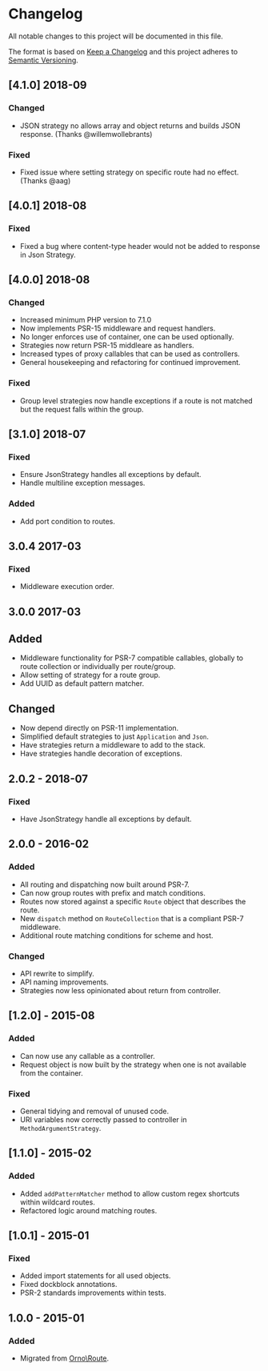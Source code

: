 # Changelog

All notable changes to this project will be documented in this file.

The format is based on [Keep a Changelog](http://keepachangelog.com/) and this project adheres to [Semantic Versioning](http://semver.org/).

## [4.1.0] 2018-09

### Changed
- JSON strategy no allows array and object returns and builds JSON response. (Thanks @willemwollebrants)

### Fixed
- Fixed issue where setting strategy on specific route had no effect. (Thanks @aag)

## [4.0.1] 2018-08

### Fixed
- Fixed a bug where content-type header would not be added to response in Json Strategy.

## [4.0.0] 2018-08

### Changed
- Increased minimum PHP version to 7.1.0
- Now implements PSR-15 middleware and request handlers.
- No longer enforces use of container, one can be used optionally.
- Strategies now return PSR-15 middleare as handlers.
- Increased types of proxy callables that can be used as controllers.
- General housekeeping and refactoring for continued improvement.

### Fixed
- Group level strategies now handle exceptions if a route is not matched but the request falls within the group.

## [3.1.0] 2018-07

### Fixed
- Ensure JsonStrategy handles all exceptions by default.
- Handle multiline exception messages.

### Added
- Add port condition to routes.

## 3.0.4 2017-03

### Fixed
- Middleware execution order.

## 3.0.0 2017-03

## Added
- Middleware functionality for PSR-7 compatible callables, globally to route collection or individually per route/group.
- Allow setting of strategy for a route group.
- Add UUID as default pattern matcher.

## Changed
- Now depend directly on PSR-11 implementation.
- Simplified default strategies to just `Application` and `Json`.
- Have strategies return a middleware to add to the stack.
- Have strategies handle decoration of exceptions.

## 2.0.2 - 2018-07

### Fixed
- Have JsonStrategy handle all exceptions by default.

## 2.0.0 - 2016-02

### Added
- All routing and dispatching now built around PSR-7.
- Can now group routes with prefix and match conditions.
- Routes now stored against a specific `Route` object that describes the route.
- New `dispatch` method on `RouteCollection` that is a compliant PSR-7 middleware.
- Additional route matching conditions for scheme and host.

### Changed
- API rewrite to simplify.
- API naming improvements.
- Strategies now less opinionated about return from controller.

## [1.2.0] - 2015-08

### Added
- Can now use any callable as a controller.
- Request object is now built by the strategy when one is not available from the container.

### Fixed
- General tidying and removal of unused code.
- URI variables now correctly passed to controller in `MethodArgumentStrategy`.

## [1.1.0] - 2015-02

### Added
- Added `addPatternMatcher` method to allow custom regex shortcuts within wildcard routes.
- Refactored logic around matching routes.

## [1.0.1] - 2015-01

### Fixed
- Added import statements for all used objects.
- Fixed dockblock annotations.
- PSR-2 standards improvements within tests.

## 1.0.0 - 2015-01

### Added
- Migrated from [Orno\Route](https://github.com/orno/route).
